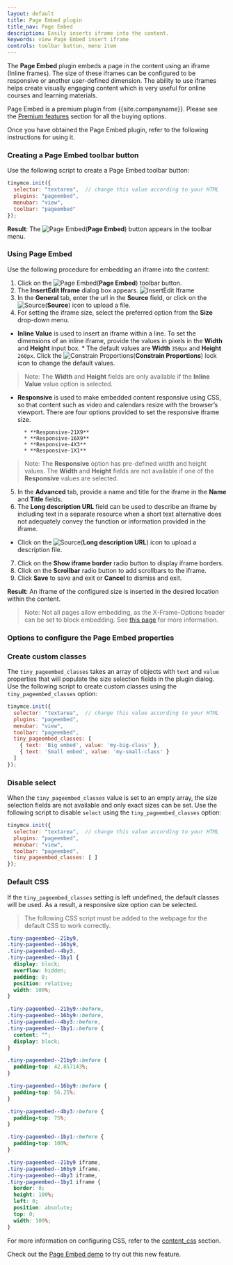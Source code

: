 ```yaml
---
layout: default
title: Page Embed plugin
title_nav: Page Embed
description: Easily inserts iframe into the content.
keywords: view Page Embed insert iframe
controls: toolbar button, menu item
---
```


The **Page Embed** plugin embeds a page in the content using an iframe (Inline frames). The size of these iframes can be configured to be responsive or another user-defined dimension. The ability to use iframes helps create visually engaging content which is very useful for online courses and learning materials.

Page Embed is a premium plugin from {{site.companyname}}. Please see the [Premium features]({{site.baseurl}}/enterprise/pageembed/) section for all the buying options.

Once you have obtained the Page Embed plugin, refer to the following instructions for using it.

### Creating a Page Embed toolbar button

Use the following script to create a Page Embed toolbar button:

```js
tinymce.init({
  selector: "textarea",  // change this value according to your HTML
  plugins: "pageembed",
  menubar: "view",
  toolbar: "pageembed"
});
```

**Result**: The ![**Page Embed**]({{site.baseurl}}/images/pageembed.png)(**Page Embed**) button appears in the toolbar menu.

### Using Page Embed

Use the following procedure for embedding an iframe into the content:

1. Click on the ![**Page Embed**]({{site.baseurl}}/images/pageembed.png)(**Page Embed**) toolbar button.
2. The **InsertEdit Iframe** dialog box appears.
![InsertEdit Iframe]({{site.baseurl}}/images/insert-iframes.png)
3. In the **General** tab, enter the url in the **Source** field, or click on the ![Source]({{site.baseurl}}/images/source.png)(**Source**) icon to upload a file.
4. For setting the iframe size, select the preferred option from the **Size** drop-down menu.
* **Inline Value** is used to insert an iframe within a line. To set the dimensions of an inline iframe, provide the values in pixels in the **Width** and **Height** input box.
        * The default values are **Width** `350px` and **Height** `260px`. Click the ![Constrain Proportions]({{site.baseurl}}/images/constrainprop.png)(**Constrain Proportions**) lock icon to change the default values.
> Note: The **Width** and **Height** fields are only available if the **Inline Value** value option is selected.
* **Responsive** is used to make embedded content responsive using CSS, so that content such as video and calendars resize with the browser’s viewport. There are four options provided to set the responsive iframe size.

        * **Responsive-21X9**
        * **Responsive-16X9**
        * **Responsive-4X3**
        * **Responsive-1X1**
> Note: The **Responsive** option has pre-defined width and height values. The **Width** and **Height** fields are not available if one of the **Responsive** values are selected.
5. In the **Advanced** tab, provide a name and title for the iframe in the **Name** and **Title** fields.
6. The **Long description URL** field can be used to describe an iframe by including text in a separate resource when a short text alternative does not adequately convey the function or information provided in the iframe.
* Click on the ![Source]({{site.baseurl}}/images/source.png)(**Long description URL**) icon to upload a description file.
7. Click on the **Show iframe border** radio button to display iframe borders.
8. Click on the **Scrollbar** radio button to add scrollbars to the iframe.
9. Click **Save** to save and exit or **Cancel** to dismiss and exit.

**Result**: An iframe of the configured size is inserted in the desired location within the content.

> Note: Not all pages allow embedding, as the X-Frame-Options header can be set to block embedding. See [this page](https://developer.mozilla.org/en-US/docs/Web/HTTP/Headers/X-Frame-Options) for more information.

### Options to configure the Page Embed properties

### Create custom classes

The `tiny_pageembed_classes` takes an array of objects with `text` and `value` properties that will populate the size selection fields in the plugin dialog. Use the following script to create custom classes using the `tiny_pageembed_classes` option:

```js
tinymce.init({
  selector: "textarea",  // change this value according to your HTML
  plugins: "pageembed",
  menubar: "view",
  toolbar: "pageembed",
  tiny_pageembed_classes: [
    { text: 'Big embed', value: 'my-big-class' },
    { text: 'Small embed', value: 'my-small-class' }
  ]
});
```

### Disable select

When the `tiny_pageembed_classes` value is set to an empty array, the size selection fields are not available and only exact sizes can be set. Use the following script to disable `select` using the `tiny_pageembed_classes` option:

```js
tinymce.init({
  selector: "textarea",  // change this value according to your HTML
  plugins: "pageembed",
  menubar: "view",
  toolbar: "pageembed",
  tiny_pageembed_classes: [ ]
});
```

### Default CSS

If the `tiny_pageembed_classes` setting is left undefined, the default classes will be used. As a result, a responsive size option can be selected.

> The following CSS script must be added to the webpage for the default CSS to work correctly.

```css
.tiny-pageembed--21by9,
.tiny-pageembed--16by9,
.tiny-pageembed--4by3,
.tiny-pageembed--1by1 {
  display: block;
  overflow: hidden;
  padding: 0;
  position: relative;
  width: 100%;
}

.tiny-pageembed--21by9::before,
.tiny-pageembed--16by9::before,
.tiny-pageembed--4by3::before,
.tiny-pageembed--1by1::before {
  content: "";
  display: block;
}

.tiny-pageembed--21by9::before {
  padding-top: 42.857143%;
}

.tiny-pageembed--16by9::before {
  padding-top: 56.25%;
}

.tiny-pageembed--4by3::before {
  padding-top: 75%;
}

.tiny-pageembed--1by1::before {
  padding-top: 100%;
}

.tiny-pageembed--21by9 iframe,
.tiny-pageembed--16by9 iframe,
.tiny-pageembed--4by3 iframe,
.tiny-pageembed--1by1 iframe {
  border: 0;
  height: 100%;
  left: 0;
  position: absolute;
  top: 0;
  width: 100%;
}
```
For more information on configuring CSS, refer to the [content_css]({{site.baseurl}}/configure/content-appearance/#content_css) section.

Check out the [Page Embed demo]({{site.baseurl}}/demo/pageembed/) to try out this new feature.
